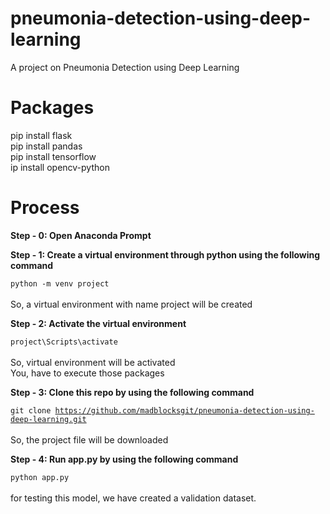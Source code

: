 # pneumonia-detection-using-deep-learning
A project on Pneumonia Detection using Deep Learning

# Packages
pip install flask <br/>
pip install pandas <br/>
pip install tensorflow <br/>
ip install opencv-python <br/>

# Process

<b>Step - 0: Open Anaconda Prompt</b>

<b>Step - 1: Create a virtual environment through python using the following command</b>

<code>python -m venv project</code> <br/><br/>
So, a virtual environment with name project will be created

<b>Step - 2: Activate the virtual environment</b>

<code>project\Scripts\activate</code> <br/> <br/>
So, virtual environment will be activated <br/>
You, have to execute those packages <br/>

<b>Step - 3: Clone this repo by using the following command</b>

<code>git clone https://github.com/madblocksgit/pneumonia-detection-using-deep-learning.git</code> <br/> <br/>
So, the project file will be downloaded

<b>Step - 4: Run app.py by using the following command</b>

<code>python app.py </code> <br/><br/>
for testing this model, we have created a validation dataset.
